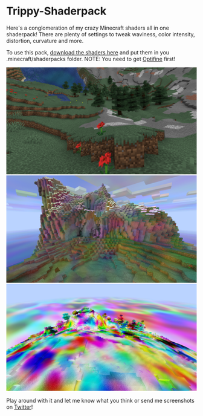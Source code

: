 # Trippy-Shaderpack
Here's a conglomeration of my crazy Minecraft shaders all in one shaderpack! There are plenty of settings to tweak waviness, color intensity, distortion, curvature and more.

To use this pack, [download the shaders here](https://github.com/XorDev/Trippy-Shaderpack/archive/master.zip) and put them in you .minecraft/shaderpacks folder.
NOTE: You need to get [Optifine](https://optifine.net/downloads) first!

![Concave](/screenshots/concave.png)
![Tinted](/screenshots/tinted.png)
![Rainbow](/screenshots/rainbow.png)

Play around with it and let me know what you think or 
send me screenshots on [Twitter](https://twitter.com/XorDev)!
